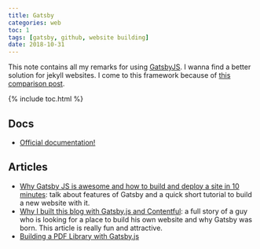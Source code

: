 ```yaml
---
title: Gatsby
categories: web
toc: 1
tags: [gatsby, github, website building]
date: 2018-10-31
---
```


This note contains all my remarks for using [GatsbyJS](https://www.gatsbyjs.org). I wanna find a better solution for jekyll websites. I come to this framework because of [this comparison post](https://www.gatsbyjs.org/features/).

{% include toc.html %}

## Docs

- [Official documentation!](https://www.gatsbyjs.org/docs/)

## Articles

- [Why Gatsby JS is awesome and how to build and deploy a site in 10 minutes](http://www.deadcoderising.com/why-gatsby-js-is-awesome-and-how-to-build-and-deploy-a-site-in-10-minutes/): talk about features of Gatsby and a quick short tutorial to build a new website with it.
- [Why I built this blog with Gatsby.js and Contentful](https://www.halfelectronic.com/post/why-i-built-this-blog-with-gatsby-and-contentful/): a full story of a guy who is looking for a place to build his own website and why Gatsby was born. This article is really fun and attractive.
- [Building a PDF Library with Gatsby.js](http://blog.blakesimpson.co.uk/read/96-building-a-pdf-library-with-gatsby-js)
